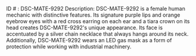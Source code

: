 ID # : DSC-MATE-9292
Description: DSC-MATE-9292 is a female human mechanic with distinctive features. Its signature purple lips and orange eyebrow eyes with a red cross earring on each ear and a tiara crown on its head creates DSC-MATE-9292's unique appearance. Its face is accentuated by a silver chain necklace that always hangs around its neck. Additionally, DSC-MATE-9292 wears an LED gas mask as a form of protection while working with industrial machinery.